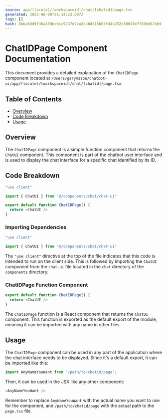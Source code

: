 ```yaml
---
source: app/[locale]/[workspaceid]/chat/[chatid]/page.tsx
generated: 2025-06-08T21:14:23.007Z
tags: []
hash: 8bba8dd9f36a1f0bc6cc9237d7ea2d46d515b63fd4b252d50049e7f69bd67eb9
---
```


# ChatIDPage Component Documentation

This document provides a detailed explanation of the `ChatIDPage` component located at `/Users/garymason/chatbot-ui/app/[locale]/[workspaceid]/chat/[chatid]/page.tsx`.

## Table of Contents

- [Overview](#overview)
- [Code Breakdown](#code-breakdown)
- [Usage](#usage)

## Overview

The `ChatIDPage` component is a simple function component that returns the `ChatUI` component. This component is part of the chatbot user interface and is used to display the chat interface for a specific chat identified by its ID.

## Code Breakdown

```ts
"use client"

import { ChatUI } from "@/components/chat/chat-ui"

export default function ChatIDPage() {
  return <ChatUI />
}
```

### Importing Dependencies

```ts
"use client"

import { ChatUI } from "@/components/chat/chat-ui"
```

The `"use client"` directive at the top of the file indicates that this code is intended to run on the client side. This is followed by importing the `ChatUI` component from the `chat-ui` file located in the `chat` directory of the `components` directory.

### ChatIDPage Function Component

```ts
export default function ChatIDPage() {
  return <ChatUI />
}
```

The `ChatIDPage` function is a React component that returns the `ChatUI` component. This function is exported as the default export of the module, meaning it can be imported with any name in other files.

## Usage

The `ChatIDPage` component can be used in any part of the application where the chat interface needs to be displayed. Since it's a default export, it can be imported like this:

```ts
import AnyNameYouWant from '/path/to/chatid/page';
```

Then, it can be used in the JSX like any other component:

```ts
<AnyNameYouWant />
```

Remember to replace `AnyNameYouWant` with the actual name you want to use for the component, and `/path/to/chatid/page` with the actual path to the `page.tsx` file.